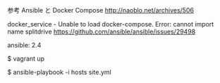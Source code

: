 参考
Ansible と Docker Compose
http://naoblo.net/archives/506

docker_service - Unable to load docker-compose. Error: cannot import name splitdrive
https://github.com/ansible/ansible/issues/29498

ansible: 2.4


$ vagrant up

$ ansible-playbook -i hosts site.yml






